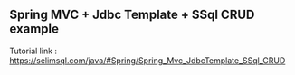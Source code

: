 ## Spring MVC + Jdbc Template + SSql CRUD example

Tutorial link : https://selimsql.com/java/#Spring/Spring_Mvc_JdbcTemplate_SSql_CRUD
